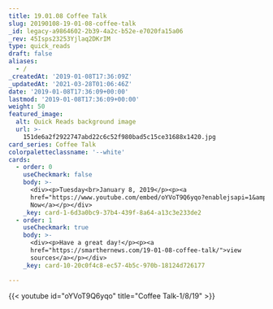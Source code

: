 ```yaml
---
title: 19.01.08 Coffee Talk
slug: 20190108-19-01-08-coffee-talk
_id: legacy-a9864602-2b39-4a2c-b52e-e7020fa15a06
_rev: 45Isps23253Yjlaq2DKrIM
type: quick_reads
draft: false
aliases:
  - /
_createdAt: '2019-01-08T17:36:09Z'
_updatedAt: '2021-03-28T01:06:46Z'
date: '2019-01-08T17:36:09+00:00'
lastmod: '2019-01-08T17:36:09+00:00'
weight: 50
featured_image:
  alt: Quick Reads background image
  url: >-
    151de6a2f2922747abd22c6c52f980bad5c15ce31688x1420.jpg
card_series: Coffee Talk
colorpaletteclassname: '--white'
cards:
  - order: 0
    useCheckmark: false
    body: >-
      <div><p>Tuesday<br>January 8, 2019</p><p><a
      href="https://www.youtube.com/embed/oYVoT9Q6yqo?enablejsapi=1&amp;autoplay=1&amp;rel=0">Watch
      Now</a></p></div>
    _key: card-1-6d3a0bc9-37b4-439f-8a64-a13c3e233de2
  - order: 1
    useCheckmark: true
    body: >-
      <div><p>Have a great day!</p><p><a
      href="https://smarthernews.com/19-01-08-coffee-talk/">view
      sources</a></p></div>
    _key: card-10-20c0f4c8-ec57-4b5c-970b-18124d726177

---
```

{{< youtube id="oYVoT9Q6yqo" title="Coffee Talk-1/8/19" >}}